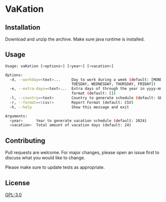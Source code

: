 # VaKation

## Installation

Download and unzip the archive. Make sure java runtime is installed.

## Usage

```bash
Usage: vaKation [<options>] [<year>] [<vacation>]

Options:
  -d, --workday=<text>...     Day to work during a week (default: [MONDAY,
                              TUESDAY, WEDNESDAY, THURSDAY, FRIDAY])
  -e, --extra-days=<text>...  Extra days of through the year in yyyy-mm-dd
                              format (default: [])
  -l, --country=<text>        Country to generate schedule (default: GB)
  -r, --format=<(csv)>        Report Format (default: CSV)
  -h, --help                  Show this message and exit

Arguments:
  <year>      Year to generate vacation schedule (default: 2024)
  <vacation>  Total amount of vacation days (default: 24)

```

## Contributing

Pull requests are welcome. For major changes, please open an issue first
to discuss what you would like to change.

Please make sure to update tests as appropriate.

## License

[GPL-3.0](https://choosealicense.com/licenses/gpl-3.0/)

